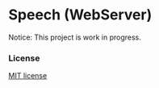 # Speech (WebServer)
Notice: This project is work in progress.

### License
[MIT license](./../LICENSE)

